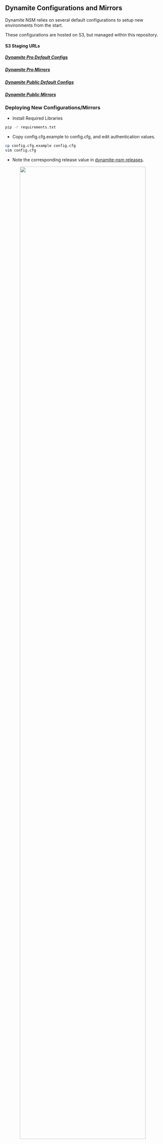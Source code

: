 ## Dynamite Configurations and Mirrors

Dynamite NSM relies on several default configurations to setup new environments from the start.

These configurations are hosted on S3, but managed within this repository.

#### S3 Staging URLs

##### [Dynamite Pro Default Configs](https://dynamite-config-staging.s3-us-west-2.amazonaws.com/dynamite-pro/latest/default_configs.tar.gz)
##### [Dynamite Pro Mirrors](https://dynamite-config-staging.s3-us-west-2.amazonaws.com/dynamite-pro/latest/mirrors.tar.gz)
##### [Dynamite Public Default Configs](https://dynamite-config-staging.s3-us-west-2.amazonaws.com/dynamite-public/latest/default_configs.tar.gz)
##### [Dynamite Public Mirrors](https://dynamite-config-staging.s3-us-west-2.amazonaws.com/dynamite-public/latest/mirrors.tar.gz)

### Deploying New Configurations/Mirrors

- Install Required Libraries

```bash
pip -r requirements.txt
```

- Copy config.cfg.example to config.cfg, and edit authentication values.

```bash
cp config.cfg.example config.cfg
vim config.cfg
```

- Note the corresponding release value in [dynamite-nsm releases](https://github.com/DynamiteAI/dynamite-nsm/releases).

<p align="center">
  <img src="https://github.com/DynamiteAI/dynamite-nsm-configurations/raw/master/img/get-dynamite-version.png"  width="90%" height="auto">
</p>


- Create a corresponding release in this repository. If you are building from the "dynamite-pro" branch, tag the version with `pro`.

- Run the deployment script
```bash
python deploy-configs.py default_configs/ mirrors/ 0.5.5
``` 

- *OR* if you are deploying as to the pro staging environment.
```bash
python deploy-configs.py default_configs/ mirrors/ 0.5.5 --dynamite-pro
```

